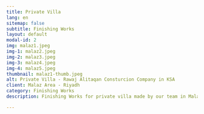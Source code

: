 ```yaml
---
title: Private Villa
lang: en
sitemap: false
subtitle: Finishing Works
layout: default
modal-id: 2
img: malaz1.jpeg
img-1: malaz2.jpeg
img-2: malaz3.jpeg
img-3: malaz4.jpeg
img-4: malaz5.jpeg
thumbnail: malaz1-thumb.jpeg
alt: Private Villa - Rawaj Alitaqan Consturcion Company in KSA
client: Malaz Area - Riyadh
category: Finishing Works
description: Finishing Works for private villa made by our team in Malaz area - Riyadh.

---
```


